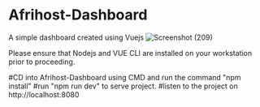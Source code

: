 # Afrihost-Dashboard
A simple dashboard created using Vuejs
![Screenshot (209)](https://user-images.githubusercontent.com/40579537/111052745-6fabe900-8466-11eb-8c1f-9af50aab8cb9.png)

Please ensure that Nodejs and VUE CLI are installed on your workstation prior to proceeding.

#CD into Afrihost-Dashboard using CMD and run the command "npm install"
#run "npm run dev" to serve project.
#listen to the project on http://localhost:8080
